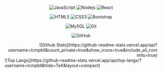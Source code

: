 


<div align='center'>

![JavaScript](https://img.shields.io/badge/-JavaScript-black?style=flat-square&logo=javascript)
![Nodejs](https://img.shields.io/badge/-Nodejs-black?style=flat-square&logo=Node.js)
![React](https://img.shields.io/badge/-React-black?style=flat-square&logo=react)

![HTML5](https://img.shields.io/badge/-HTML5-E34F26?style=flat-square&logo=html5&logoColor=white)
![CSS3](https://img.shields.io/badge/-CSS3-1572B6?style=flat-square&logo=css3)
![Bootstrap](https://img.shields.io/badge/-Bootstrap-563D7C?style=flat-square&logo=bootstrap)

![MySQL](https://img.shields.io/badge/-MySQL-black?style=flat-square&logo=mysql)
![Git](https://img.shields.io/badge/-Git-black?style=flat-square&logo=git)

![GitHub](https://img.shields.io/badge/-GitHub-181717?style=flat-square&logo=github)
<div align='center'>
<div align='right'>
![Github Stats](https://github-readme-stats.vercel.app/api?username=lcmpbll&count_private=true&show_icons=true&include_all_commits=true)
</div>
<div align='left'>
![Top Langs](https://github-readme-stats.vercel.app/api/top-langs/?username=lcmpbll&hide=TeX&layout=compact)
</div>
</div>

</div>
